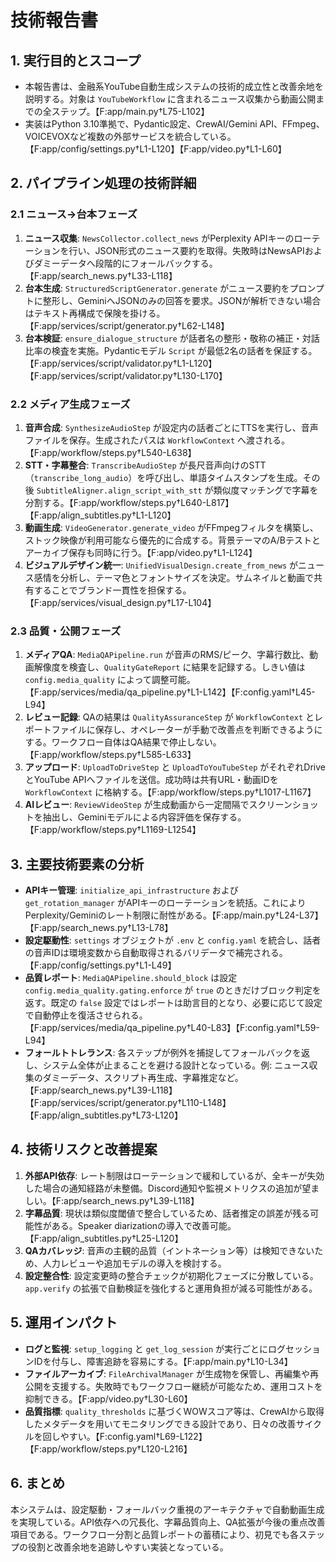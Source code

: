 # 技術報告書

## 1. 実行目的とスコープ
- 本報告書は、金融系YouTube自動生成システムの技術的成立性と改善余地を説明する。対象は `YouTubeWorkflow` に含まれるニュース収集から動画公開までの全ステップ。【F:app/main.py†L75-L102】
- 実装はPython 3.10準拠で、Pydantic設定、CrewAI/Gemini API、FFmpeg、VOICEVOXなど複数の外部サービスを統合している。【F:app/config/settings.py†L1-L120】【F:app/video.py†L1-L60】

## 2. パイプライン処理の技術詳細
### 2.1 ニュース→台本フェーズ
1. **ニュース収集**: `NewsCollector.collect_news` がPerplexity APIキーのローテーションを行い、JSON形式のニュース要約を取得。失敗時はNewsAPIおよびダミーデータへ段階的にフォールバックする。【F:app/search_news.py†L33-L118】
2. **台本生成**: `StructuredScriptGenerator.generate` がニュース要約をプロンプトに整形し、GeminiへJSONのみの回答を要求。JSONが解析できない場合はテキスト再構成で保険を掛ける。【F:app/services/script/generator.py†L62-L148】
3. **台本検証**: `ensure_dialogue_structure` が話者名の整形・敬称の補正・対話比率の検査を実施。Pydanticモデル `Script` が最低2名の話者を保証する。【F:app/services/script/validator.py†L1-L120】【F:app/services/script/validator.py†L130-L170】

### 2.2 メディア生成フェーズ
1. **音声合成**: `SynthesizeAudioStep` が設定内の話者ごとにTTSを実行し、音声ファイルを保存。生成されたパスは `WorkflowContext` へ渡される。【F:app/workflow/steps.py†L540-L638】
2. **STT・字幕整合**: `TranscribeAudioStep` が長尺音声向けのSTT（`transcribe_long_audio`）を呼び出し、単語タイムスタンプを生成。その後 `SubtitleAligner.align_script_with_stt` が類似度マッチングで字幕を分割する。【F:app/workflow/steps.py†L640-L817】【F:app/align_subtitles.py†L1-L120】
3. **動画生成**: `VideoGenerator.generate_video` がFFmpegフィルタを構築し、ストック映像が利用可能なら優先的に合成する。背景テーマのA/Bテストとアーカイブ保存も同時に行う。【F:app/video.py†L1-L124】
4. **ビジュアルデザイン統一**: `UnifiedVisualDesign.create_from_news` がニュース感情を分析し、テーマ色とフォントサイズを決定。サムネイルと動画で共有することでブランド一貫性を担保する。【F:app/services/visual_design.py†L17-L104】

### 2.3 品質・公開フェーズ
1. **メディアQA**: `MediaQAPipeline.run` が音声のRMS/ピーク、字幕行数比、動画解像度を検査し、`QualityGateReport` に結果を記録する。しきい値は `config.media_quality` によって調整可能。【F:app/services/media/qa_pipeline.py†L1-L142】【F:config.yaml†L45-L94】
2. **レビュー記録**: QAの結果は `QualityAssuranceStep` が `WorkflowContext` とレポートファイルに保存し、オペレーターが手動で改善点を判断できるようにする。ワークフロー自体はQA結果で停止しない。【F:app/workflow/steps.py†L585-L633】
3. **アップロード**: `UploadToDriveStep` と `UploadToYouTubeStep` がそれぞれDriveとYouTube APIへファイルを送信。成功時は共有URL・動画IDを `WorkflowContext` に格納する。【F:app/workflow/steps.py†L1017-L1167】
4. **AIレビュー**: `ReviewVideoStep` が生成動画から一定間隔でスクリーンショットを抽出し、Geminiモデルによる内容評価を保存する。【F:app/workflow/steps.py†L1169-L1254】

## 3. 主要技術要素の分析
- **APIキー管理**: `initialize_api_infrastructure` および `get_rotation_manager` がAPIキーのローテーションを統括。これによりPerplexity/Geminiのレート制限に耐性がある。【F:app/main.py†L24-L37】【F:app/search_news.py†L13-L78】
- **設定駆動性**: `settings` オブジェクトが `.env` と `config.yaml` を統合し、話者の音声IDは環境変数から自動取得されるバリデータで補完される。【F:app/config/settings.py†L1-L49】
- **品質レポート**: `MediaQAPipeline.should_block` は設定 `config.media_quality.gating.enforce` が `true` のときだけブロック判定を返す。既定の `false` 設定ではレポートは助言目的となり、必要に応じて設定で自動停止を復活させられる。【F:app/services/media/qa_pipeline.py†L40-L83】【F:config.yaml†L59-L94】
- **フォールトトレランス**: 各ステップが例外を捕捉してフォールバックを返し、システム全体が止まることを避ける設計となっている。例: ニュース収集のダミーデータ、スクリプト再生成、字幕推定など。【F:app/search_news.py†L39-L118】【F:app/services/script/generator.py†L110-L148】【F:app/align_subtitles.py†L73-L120】

## 4. 技術リスクと改善提案
1. **外部API依存**: レート制限はローテーションで緩和しているが、全キーが失効した場合の通知経路が未整備。Discord通知や監視メトリクスの追加が望ましい。【F:app/search_news.py†L39-L118】
2. **字幕品質**: 現状は類似度閾値で整合しているため、話者推定の誤差が残る可能性がある。Speaker diarizationの導入で改善可能。【F:app/align_subtitles.py†L25-L120】
3. **QAカバレッジ**: 音声の主観的品質（イントネーション等）は検知できないため、人力レビューや追加モデルの導入を検討する。
4. **設定整合性**: 設定変更時の整合チェックが初期化フェーズに分散している。`app.verify` の拡張で自動検証を強化すると運用負担が減る可能性がある。

## 5. 運用インパクト
- **ログと監視**: `setup_logging` と `get_log_session` が実行ごとにログセッションIDを付与し、障害追跡を容易にする。【F:app/main.py†L10-L34】
- **ファイルアーカイブ**: `FileArchivalManager` が生成物を保管し、再編集や再公開を支援する。失敗時でもワークフロー継続が可能なため、運用コストを抑制できる。【F:app/video.py†L30-L60】
- **品質指標**: `quality_thresholds` に基づくWOWスコア等は、CrewAIから取得したメタデータを用いてモニタリングできる設計であり、日々の改善サイクルを回しやすい。【F:config.yaml†L69-L122】【F:app/workflow/steps.py†L120-L216】

## 6. まとめ
本システムは、設定駆動・フォールバック重視のアーキテクチャで自動動画生成を実現している。API依存への冗長化、字幕品質向上、QA拡張が今後の重点改善項目である。ワークフロー分割と品質レポートの蓄積により、初見でも各ステップの役割と改善余地を追跡しやすい実装となっている。
